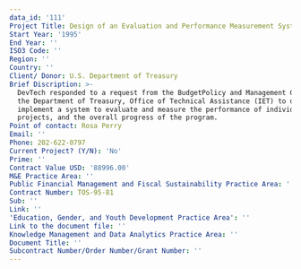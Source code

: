 ```yaml
---
data_id: '111'
Project Title: Design of an Evaluation and Performance Measurement System
Start Year: '1995'
End Year: ''
ISO3 Code: ''
Region: ''
Country: ''
Client/ Donor: U.S. Department of Treasury
Brief Discription: >-
  DevTech responded to a request from the BudgetPolicy and Management Group of
  the Department of Treasury, Office of Technical Assistance (IET) to design and
  implement a system to evaluate and measure the performance of individuals and
  projects, and the overall progress of the program.
Point of contact: Rosa Perry
Email: ''
Phone: 202-622-0797
Current Project? (Y/N): 'No'
Prime: ''
Contract Value USD: '88996.00'
M&E Practice Area: ''
Public Financial Management and Fiscal Sustainability Practice Area: ''
Contract Number: TOS-95-81
Sub: ''
Link: ''
'Education, Gender, and Youth Development Practice Area': ''
Link to the document file: ''
Knowledge Management and Data Analytics Practice Area: ''
Document Title: ''
Subcontract Number/Order Number/Grant Number: ''
---
```

